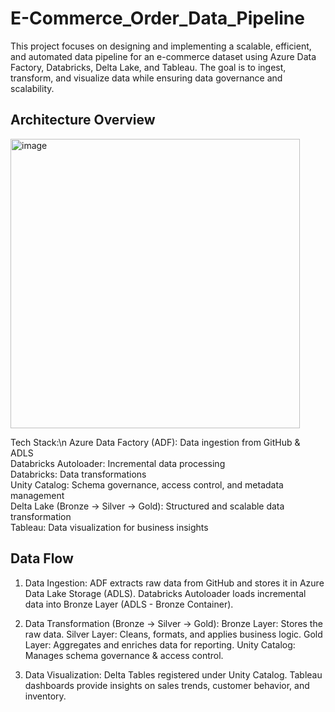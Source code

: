 # E-Commerce_Order_Data_Pipeline
This project focuses on designing and implementing a scalable, efficient, and automated data pipeline for an e-commerce dataset using Azure Data Factory, Databricks, Delta Lake, and Tableau. The goal is to ingest, transform, and visualize data while ensuring data governance and scalability.

## Architecture Overview

<img width="463" alt="image" src="https://github.com/user-attachments/assets/3768b118-c94a-4f0d-b32d-ff713c9271ae" />


Tech Stack:\n
Azure Data Factory (ADF): Data ingestion from GitHub & ADLS<br>
Databricks Autoloader: Incremental data processing<br>
Databricks: Data transformations<br>
Unity Catalog: Schema governance, access control, and metadata management<br>
Delta Lake (Bronze → Silver → Gold): Structured and scalable data transformation<br>
Tableau: Data visualization for business insights<br>

## Data Flow

1. Data Ingestion:
ADF extracts raw data from GitHub and stores it in Azure Data Lake Storage (ADLS).
Databricks Autoloader loads incremental data into Bronze Layer (ADLS - Bronze Container).

2. Data Transformation (Bronze → Silver → Gold):
Bronze Layer: Stores the raw data.
Silver Layer: Cleans, formats, and applies business logic.
Gold Layer: Aggregates and enriches data for reporting.
Unity Catalog: Manages schema governance & access control.

3. Data Visualization:
Delta Tables registered under Unity Catalog.
Tableau dashboards provide insights on sales trends, customer behavior, and inventory.
